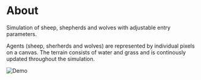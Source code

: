 About
=====

Simulation of sheep, shepherds and wolves with adjustable entry parameters. 

Agents (sheep, sherherds and wolves) are represented by individual pixels on a canvas. The terrain consists of water and grass and is continously updated throughout the simulation.

![Demo](demo.gif)
